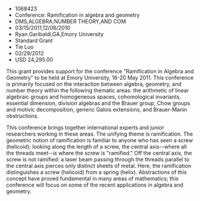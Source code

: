 
* 1068423
* Conference: Ramification in algebra and geometry
* DMS,ALGEBRA,NUMBER THEORY,AND COM
* 03/15/2011,12/06/2010
* Ryan Garibaldi,GA,Emory University
* Standard Grant
* Tie Luo
* 02/29/2012
* USD 24,295.00

This grant provides support for the conference "Ramification in Algebra and
Geometry" to be held at Emory University, 16-20 May 2011. This conference is
primarily focused on the interaction between algebra, geometry, and number
theory within the following thematic areas: the arithmetic of linear algebraic
groups and homogeneous spaces, cohomological invariants, essential dimension,
division algebras and the Brauer group, Chow groups and motivic decomposition,
generic Galois extensions, and Brauer-Manin obstructions.

This conference brings together international experts and junior researchers
working in these areas. The unifying theme is ramification. The geometric notion
of ramification is familiar to anyone who has seen a screw (helicoid): looking
along the length of a screw, the central axis--where all the threads meet--is
where the screw is "ramified." Off the central axis, the screw is not ramified:
a laser beam passing through the threads parallel to the central axis pierces
only distinct sheets of metal. Here, the ramification distinguishes a screw
(helicoid) from a spring (helix). Abstractions of this concept have proved
fundamental in many areas of mathematics; this conference will focus on some of
the recent applications in algebra and geometry.

